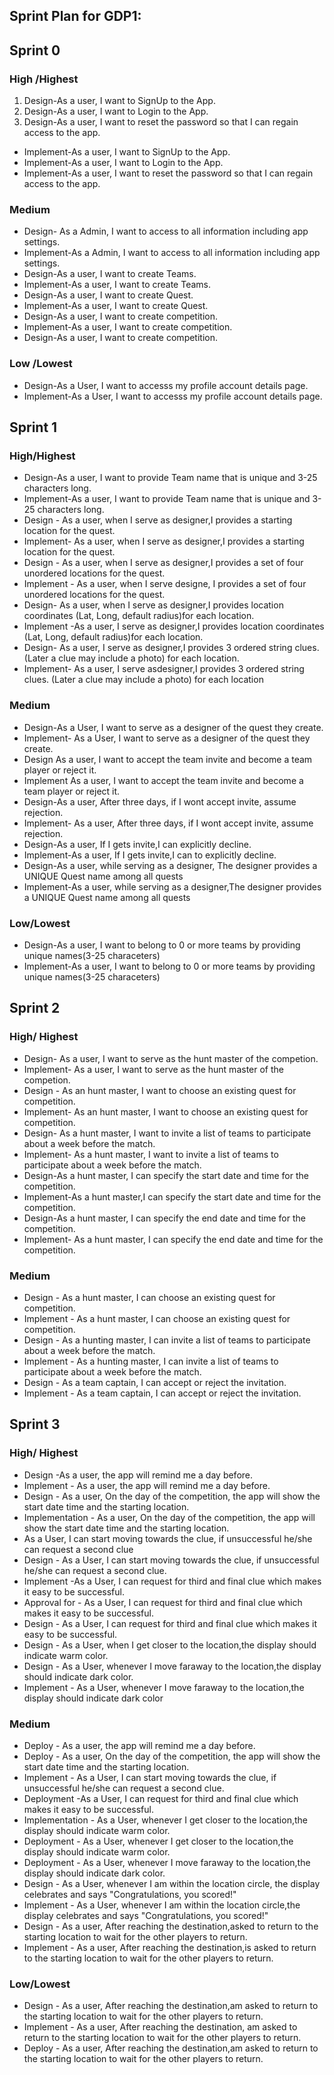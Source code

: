 ## Sprint Plan for GDP1:

## Sprint 0

### High /Highest

1. Design-As a user, I want to SignUp to the App.
1. Design-As a user, I want to Login to the App.
1. Design-As a user, I want to reset the password so that I can regain access to the app.

* Implement-As a user, I want to SignUp to the App.
* Implement-As a user, I want to Login to the App.
* Implement-As a user, I want to reset the password so that I can regain access to the app.



### Medium

* Design- As a Admin, I want to access to all information including app settings.
* Implement-As a Admin, I want to access to all information including app settings.
* Design-As a user, I want to create Teams.
* Implement-As a user, I want to create Teams.
* Design-As a user, I want to  create Quest.
* Implement-As a user, I want to create Quest.
* Design-As a user, I want to create competition.
* Implement-As a user, I want to create competition.
* Design-As a user, I want to create competition.

### Low /Lowest

* Design-As a User, I want to accesss my profile account details page.
* Implement-As a User, I want to accesss my profile account details page.


## Sprint 1

### High/Highest

* Design-As a user, I want to provide Team name that is  unique and 3-25 characters long.
* Implement-As a user, I want to provide Team name that is  unique and 3-25 characters long.
* Design - As a user, when I serve as designer,I provides a starting location for the quest.
* Implement- As a user, when I serve as designer,I provides a starting location for the quest.
* Design - As a user, when I serve as designer,I provides a set of four unordered locations for the quest.
* Implement - As a user, when I serve designe, I provides a set of four unordered locations for the quest.
* Design- As a user, when I serve  as designer,I provides location coordinates (Lat, Long, default radius)for each location.
* Implement -As a user, I serve as designer,I provides location coordinates (Lat, Long, default radius)for each location.
* Design- As a user, I serve as designer,I provides 3 ordered string clues. (Later a clue may include a photo) for each location.
* Implement- As a user, I serve asdesigner,I provides 3 ordered string clues. (Later a clue may include a photo) for each location

### Medium

* Design-As a User, I want to serve as a designer of the quest they create.
* Implement- As a User, I want to serve as a designer of the quest they create.
* Design As a user, I want to accept the team invite and become a team player or reject it.
* Implement As a user, I want to accept the team invite and become a team player or reject it.
* Design-As a user, After three days, if I wont accept invite, assume rejection.
* Implement- As a user, After three days, if I wont accept invite, assume rejection.
* Design-As a user, If I gets invite,I can explicitly decline.
* Implement-As a user, If I gets invite,I can to explicitly decline.
* Design-As a user, while serving  as a designer, The designer provides a UNIQUE Quest name among all quests
* Implement-As a user, while serving  as a designer,The designer provides a UNIQUE Quest name among all quests

### Low/Lowest

* Design-As a user, I want to belong to 0 or more teams by providing unique names(3-25 characeters)
* Implement-As a user, I want to belong to 0 or more teams by providing unique names(3-25 characeters)

## Sprint 2

### High/ Highest

* Design- As a user, I want to serve as the hunt master of the competion.
* Implement- As a user, I want to serve as the hunt master of the competion.
* Design - As an hunt master, I want to choose an existing quest for competition.
* Implement- As an hunt master, I want to choose an existing quest for competition.
* Design- As a hunt master, I want to invite a list of teams to participate about a week before the match.
* Implement- As a hunt master, I want to invite a list of teams to participate about a week before the match.
* Design-As a hunt master, I can specify the start date and time for the competition.
* Implement-As a hunt master,I can specify the start date and time for the competition.
* Design-As a hunt master, I can specify the end date and time for the competition.
* Implement- As a hunt master, I can specify the end date and time for the competition.

### Medium

* Design - As a hunt master, I can choose an existing quest for competition.
* Implement - As a hunt master, I can choose an existing quest for competition.
* Design - As a hunting master, I can invite a list of teams to participate about a week before the match.
* Implement - As a hunting master, I can invite a list of teams to participate about a week before the match.
* Design - As a team captain, I can accept or reject the invitation.
* Implement - As a team captain, I can accept or reject the invitation.

## Sprint 3

### High/ Highest

* Design -As a user, the app will remind me a day before.
* Implement - As a user, the app will remind me a day before.
* Design - As a user, On the day of the competition, the app will show the start date time and the starting location.
* Implementation - As a user, On the day of the competition, the app will show the start date time and the starting location.
* As a User, I can start moving towards the clue, if unsuccessful he/she can request a second clue
* Design - As a User, I can start moving towards the clue, if unsuccessful he/she can request a second clue.
* Implement -As a User, I can request for third and final clue which makes it easy to be successful.
* Approval for - As a User, I can request for third and final clue which makes it easy to be successful.
* Design - As a User, I can request for third and final clue which makes it easy to be successful.
* Design - As a User, when I get closer to the location,the display should indicate warm color.
* Design - As a User, whenever I move faraway to the location,the display should indicate dark color.
* Implement - As a User, whenever I move faraway to the location,the display should indicate dark color

### Medium

* Deploy -  As a user, the app will remind me a day before.
* Deploy - As a user, On the day of the competition, the app will show the start date time and the starting location.
* Implement - As a User, I can start moving towards the clue, if unsuccessful he/she can request a second clue.
* Deployment -As a User, I can request for third and final clue which makes it easy to be successful.
* Implementation - As a User, whenever I get closer to the location,the display should indicate warm color.
* Deployment - As a User, whenever I get closer to the location,the display should indicate warm color.
* Deployment - As a User, whenever I move faraway to the location,the display should indicate dark color.
* Design - As a User, whenever I am within the location circle, the display celebrates and says "Congratulations, you scored!"
* Implement - As a User, whenever I am within the location circle,the display celebrates and says "Congratulations, you scored!"
* Design - As a user, After reaching the destination,asked to return to the starting location to wait for the other players to return.
* Implement - As a user, After reaching the destination,is asked to return to the starting location to wait for the other players to return.

### Low/Lowest

* Design - As a user, After reaching the destination,am asked to return to the starting location to wait for the other players to return.
* Implement - As a user, After reaching the destination, am asked to return to the starting location to wait for the other players to return.
* Deploy - As a user, After reaching the destination,am asked to return to the starting location to wait for the other players to return.


